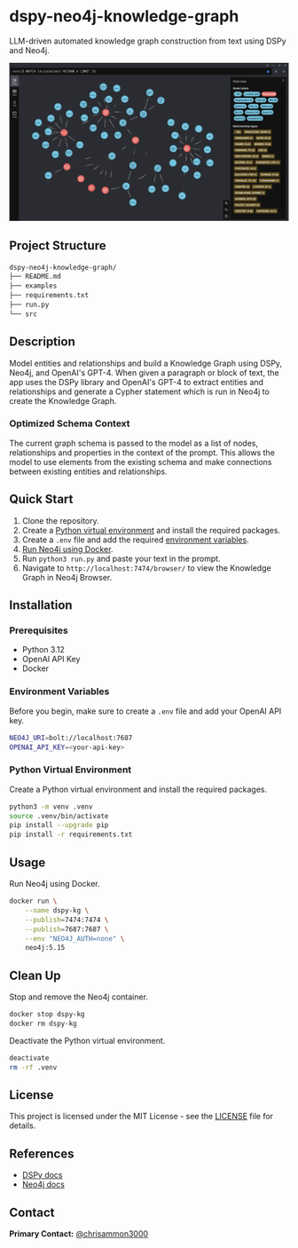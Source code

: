# dspy-neo4j-knowledge-graph
LLM-driven automated knowledge graph construction from text using DSPy and Neo4j.

![Knowledge Graph](img/kg.png)

## Project Structure
```sh
dspy-neo4j-knowledge-graph/
├── README.md
├── examples
├── requirements.txt
├── run.py
└── src
```

## Description
Model entities and relationships and build a Knowledge Graph using DSPy, Neo4j, and OpenAI's GPT-4. When given a paragraph or block of text, the app uses the DSPy library and OpenAI's GPT-4 to extract entities and relationships and generate a Cypher statement which is run in Neo4j to create the Knowledge Graph.

### Optimized Schema Context
The current graph schema is passed to the model as a list of nodes, relationships and properties in the context of the prompt. This allows the model to use elements from the existing schema and make connections between existing entities and relationships.

## Quick Start
1. Clone the repository.
2. Create a [Python virtual environment](#python-virtual-environment) and install the required packages.
3. Create a `.env` file and add the required [environment variables](#environment-variables).
4. [Run Neo4j using Docker](#usage).
5. Run `python3 run.py` and paste your text in the prompt.
6. Navigate to `http://localhost:7474/browser/` to view the Knowledge Graph in Neo4j Browser.

## Installation

### Prerequisites
* Python 3.12
* OpenAI API Key
* Docker

### Environment Variables
Before you begin, make sure to create a `.env` file and add your OpenAI API key.
```sh
NEO4J_URI=bolt://localhost:7687
OPENAI_API_KEY=<your-api-key>
```

### Python Virtual Environment
Create a Python virtual environment and install the required packages.
```sh
python3 -m venv .venv
source .venv/bin/activate
pip install --upgrade pip
pip install -r requirements.txt
```

## Usage
Run Neo4j using Docker.
```sh
docker run \
    --name dspy-kg \
    --publish=7474:7474 \
    --publish=7687:7687 \
    --env "NEO4J_AUTH=none" \
    neo4j:5.15
```

## Clean Up
Stop and remove the Neo4j container.
```sh
docker stop dspy-kg
docker rm dspy-kg
```

Deactivate the Python virtual environment.
```sh
deactivate
rm -rf .venv
```

## License
This project is licensed under the MIT License - see the [LICENSE](LICENSE) file for details.

## References
- [DSPy docs](https://dspy-docs.vercel.app/docs/intro)
- [Neo4j docs](https://neo4j.com/docs/)

## Contact
**Primary Contact:** [@chrisammon3000](https://github.com/chrisammon3000)
